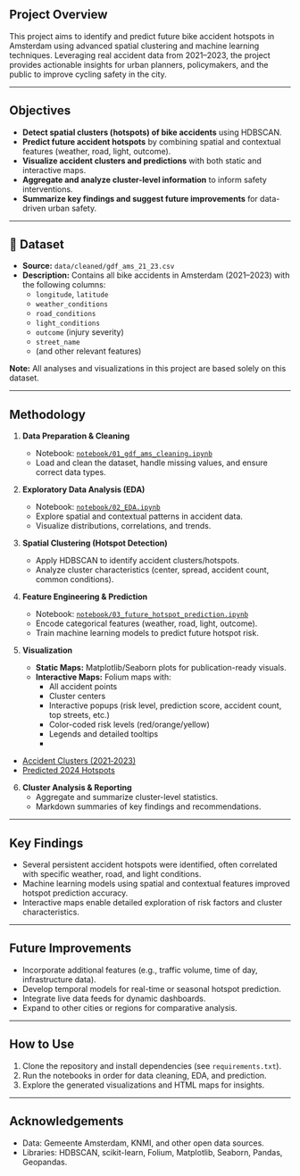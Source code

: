 

##  Project Overview

This project aims to identify and predict future bike accident hotspots in Amsterdam using advanced spatial clustering and machine learning techniques. Leveraging real accident data from 2021–2023, the project provides actionable insights for urban planners, policymakers, and the public to improve cycling safety in the city.

---

##  Objectives

- **Detect spatial clusters (hotspots) of bike accidents** using HDBSCAN.
- **Predict future accident hotspots** by combining spatial and contextual features (weather, road, light, outcome).
- **Visualize accident clusters and predictions** with both static and interactive maps.
- **Aggregate and analyze cluster-level information** to inform safety interventions.
- **Summarize key findings and suggest future improvements** for data-driven urban safety.

---

## 📂 Dataset

- **Source:** `data/cleaned/gdf_ams_21_23.csv`
- **Description:** Contains all bike accidents in Amsterdam (2021–2023) with the following columns:
  - `longitude`, `latitude`
  - `weather_conditions`
  - `road_conditions`
  - `light_conditions`
  - `outcome` (injury severity)
  - `street_name`
  - (and other relevant features)

**Note:** All analyses and visualizations in this project are based solely on this dataset.

---

##  Methodology

1. **Data Preparation & Cleaning**
   - Notebook: [`notebook/01_gdf_ams_cleaning.ipynb`](notebook/01_gdf_ams_cleaning.ipynb)
   - Load and clean the dataset, handle missing values, and ensure correct data types.

2. **Exploratory Data Analysis (EDA)**
   - Notebook: [`notebook/02_EDA.ipynb`](notebook/02_EDA.ipynb)
   - Explore spatial and contextual patterns in accident data.
   - Visualize distributions, correlations, and trends.

3. **Spatial Clustering (Hotspot Detection)**
   - Apply HDBSCAN to identify accident clusters/hotspots.
   - Analyze cluster characteristics (center, spread, accident count, common conditions).

4. **Feature Engineering & Prediction**
   - Notebook: [`notebook/03_future_hotspot_prediction.ipynb`](notebook/03_future_hotspot_prediction.ipynb)
   - Encode categorical features (weather, road, light, outcome).
   - Train machine learning models to predict future hotspot risk.

5. **Visualization**
   - **Static Maps:** Matplotlib/Seaborn plots for publication-ready visuals.
   - **Interactive Maps:** Folium maps with:
     - All accident points
     - Cluster centers
     - Interactive popups (risk level, prediction score, accident count, top streets, etc.)
     - Color-coded risk levels (red/orange/yellow)
     - Legends and detailed tooltips
     - 
  * [Accident Clusters (2021‑2023)](https://esradem.github.io/Prediction_Bike_Accident_Amsterdam/amsterdam_bike_accidents_cluster.html)
  * [Predicted 2024 Hotspots](https://esradem.github.io/Prediction_Bike_Accident_Amsterdam/hotspot_clusters_map.html)


6. **Cluster Analysis & Reporting**
   - Aggregate and summarize cluster-level statistics.
   - Markdown summaries of key findings and recommendations.



---

##  Key Findings

- Several persistent accident hotspots were identified, often correlated with specific weather, road, and light conditions.
- Machine learning models using spatial and contextual features improved hotspot prediction accuracy.
- Interactive maps enable detailed exploration of risk factors and cluster characteristics.

---

##  Future Improvements

- Incorporate additional features (e.g., traffic volume, time of day, infrastructure data).
- Develop temporal models for real-time or seasonal hotspot prediction.
- Integrate live data feeds for dynamic dashboards.
- Expand to other cities or regions for comparative analysis.

---

## How to Use

1. Clone the repository and install dependencies (see `requirements.txt`).
2. Run the notebooks in order for data cleaning, EDA, and prediction.
3. Explore the generated visualizations and HTML maps for insights.

---



## Acknowledgements

- Data: Gemeente Amsterdam, KNMI, and other open data sources.
- Libraries: HDBSCAN, scikit-learn, Folium, Matplotlib, Seaborn, Pandas, Geopandas.


